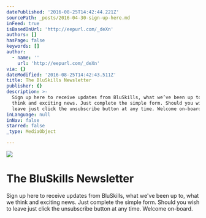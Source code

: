 ```yaml
---
datePublished: '2016-08-25T14:42:44.221Z'
sourcePath: _posts/2016-04-30-sign-up-here.md
inFeed: true
isBasedOnUrl: 'http://eepurl.com/_deXn'
authors: []
hasPage: false
keywords: []
author:
  - name: ''
    url: 'http://eepurl.com/_deXn'
via: {}
dateModified: '2016-08-25T14:42:43.511Z'
title: The BluSkills Newsletter
publisher: {}
description: >-
  Sign up here to receive updates from BluSkills, what we’ve been up to, what we
  think and exciting news. Just complete the simple form. Should you wish to
  leave just click the unsubscribe button at any time. Welcome on-board.
inLanguage: null
inNav: false
starred: false
_type: MediaObject

---
```

![](https://s3-us-west-2.amazonaws.com/the-grid-img/p/3d4088d09c947f696fbfee46b232bac2fe49821f.jpg)

# The BluSkills Newsletter

Sign up here to receive updates from BluSkills, what we've been up to, what we think and exciting news. Just complete the simple form. Should you wish to leave just click the unsubscribe button at any time. Welcome on-board.